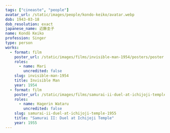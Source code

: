 ```yaml
---
tags: ["cineaste", "people"]
avatar_url: /static/images/people/kondo-keiko/avatar.webp
dob: 1943-03-18
dob_resolution: exact
japanese_name: 近藤圭子
name: Kondô Keiko
profession: Singer
type: person
works:
  - format: film
    poster_url: /static/images/films/invisible-man-1954/posters/poster.webp
    roles:
      - name: Mari
        uncredited: false
    slug: invisible-man-1954
    title: Invisible Man
    year: 1954
  - format: film
    poster_url: /static/images/films/samurai-ii-duel-at-ichijoji-temple-1955/posters/poster.webp
    roles:
      - name: Hagerin Wataru
        uncredited: false
    slug: samurai-ii-duel-at-ichijoji-temple-1955
    title: "Samurai II: Duel at Ichijoji Temple"
    year: 1955
---
```

